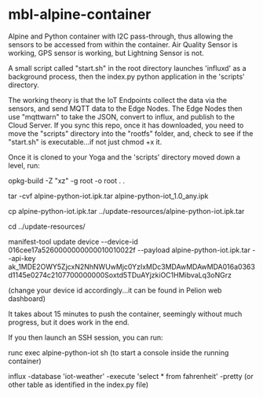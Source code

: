 # mbl-alpine-container

Alpine and Python container with I2C pass-through, thus allowing the sensors to be accessed from within the container.  Air Quality Sensor is working, GPS sensor is working, but Lightning Sensor is not.

A small script called "start.sh" in the root directory launches 'influxd' as a background process, then the index.py python application in the 'scripts' directory.

The working theory is that the IoT Endpoints collect the data via the sensors, and send MQTT data to the Edge Nodes.  The Edge Nodes then use "mqttwarn" to take the JSON, convert to influx, and publish to the Cloud Server.  If you sync this repo, once it has downloaded, you need to move the "scripts" directory into the "rootfs" folder, and, check to see if the "start.sh" is executable...if not just chmod +x it.

 Once it is cloned to your Yoga and the 'scripts' directory moved down a level, run:
 
 opkg-build -Z "xz" -g root -o root . .

 tar -cvf alpine-python-iot.ipk.tar alpine-python-iot_1.0_any.ipk

 cp alpine-python-iot.ipk.tar ../update-resources/alpine-python-iot.ipk.tar

 cd ../update-resources/
 
 manifest-tool update device --device-id 016cee17a5260000000000010010022f --payload alpine-python-iot.ipk.tar --api-key ak_1MDE2OWY5ZjcxN2NhNWUwMjc0YzIxMDc3MDAwMDAwMDA016a0363d1145e0274c2107700000000Soxtd5TDuAYjzkiOC1HMibvaLq3oNGrz
 
 (change your device id accordingly...it can be found in Pelion web dashboard)
 
 It takes about 15 minutes to push the container, seemingly without much progress, but it does work in the end.
 
 If you then launch an SSH session, you can run:

 runc exec alpine-python-iot sh  (to start a console inside the running container)
 
 influx -database 'iot-weather' -execute 'select * from fahrenheit' -pretty  (or other table as identified in the index.py file)
